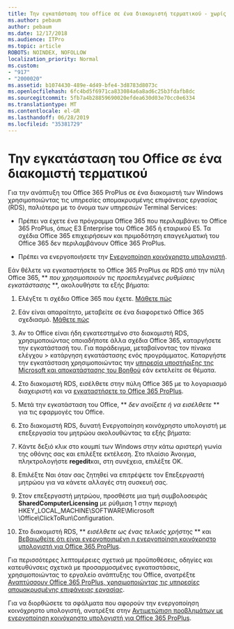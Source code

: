 ```yaml
---
title: Την εγκατάσταση του office σε ένα διακομιστή τερματικού - χωρίς άδεια χρήσης
ms.author: pebaum
author: pebaum
ms.date: 12/17/2018
ms.audience: ITPro
ms.topic: article
ROBOTS: NOINDEX, NOFOLLOW
localization_priority: Normal
ms.custom:
- "917"
- "2000020"
ms.assetid: b1074430-489e-4d49-bfe4-3d8783d8073c
ms.openlocfilehash: 6fc4bd5f6971ca833084a6a8ad6c25b3fdafb8dc
ms.sourcegitcommit: 5fb7a4b28859690020efdea630d03e70cc0e6334
ms.translationtype: MT
ms.contentlocale: el-GR
ms.lasthandoff: 06/28/2019
ms.locfileid: "35381729"
---
```

# <a name="installing-office-on-a-terminal-server"></a>Την εγκατάσταση του Office σε ένα διακομιστή τερματικού

Για την ανάπτυξη του Office 365 ProPlus σε ένα διακομιστή των Windows χρησιμοποιώντας τις υπηρεσίες απομακρυσμένης επιφάνειας εργασίας (RDS), παλιότερα με το όνομα των υπηρεσιών Terminal Services:
  
- Πρέπει να έχετε ένα πρόγραμμα Office 365 που περιλαμβάνει το Office 365 ProPlus, όπως E3 Enterprise του Office 365 ή εταιρικού E5. Τα σχέδια Office 365 επιχειρήσεων και πριμοδότηση επαγγελματική του Office 365 δεν περιλαμβάνουν Office 365 ProPlus.

- Πρέπει να ενεργοποιήσετε την [Ενεργοποίηση κοινόχρηστο υπολογιστή](https://docs.microsoft.com/DeployOffice/overview-of-shared-computer-activation-for-office-365-proplus).

Εάν θέλετε να εγκαταστήσετε το Office 365 ProPlus σε RDS από την πύλη Office 365, ** *που χρησιμοποιούν τις προεπιλεγμένες ρυθμίσεις εγκατάστασης* **, ακολουθήστε τα εξής βήματα:
  
1. Ελέγξτε τι σχέδιο Office 365 που έχετε. [Μάθετε πώς](https://docs.microsoft.com/office365/admin/admin-overview/what-subscription-do-i-have)

2. Εάν είναι απαραίτητο, μεταβείτε σε ένα διαφορετικό Office 365 σχεδιασμό. [Μάθετε πώς](https://docs.microsoft.com/office365/admin/subscriptions-and-billing/switch-to-a-different-plan)

3. Αν το Office είναι ήδη εγκατεστημένο στο διακομιστή RDS, χρησιμοποιώντας οποιαδήποτε άλλα σχέδια Office 365, καταργήσετε την εγκατάστασή του. Για παράδειγμα, μεταβαίνοντας τον πίνακα ελέγχου \> κατάργηση εγκατάστασης ενός προγράμματος. Καταργήστε την εγκατάσταση χρησιμοποιώντας την [υπηρεσία υποστήριξης της Microsoft και αποκατάστασης του Βοηθού](https://aka.ms/SARA-OfficeUninstall-Alchemy) εάν εκτελείτε σε θέματα.

4. Στο διακομιστή RDS, εισέλθετε στην πύλη Office 365 με το λογαριασμό διαχειριστή και να [εγκαταστήσετε το Office 365 ProPlus](https://portal.office.com/OLS/MySoftware.aspx).

5. Μετά την εγκατάσταση του Office, ** *δεν ανοίξετε ή να εισέλθετε* ** για τις εφαρμογές του Office.

6. Στο διακομιστή RDS, δυνατή Ενεργοποίηση κοινόχρηστο υπολογιστή με επεξεργασία του μητρώου ακολουθώντας τα εξής βήματα:

1. Κάντε δεξιό κλικ στο κουμπί των Windows στην κάτω αριστερή γωνία της οθόνης σας και επιλέξτε εκτέλεση. Στο πλαίσιο Άνοιγμα, πληκτρολογήστε **regedit**και, στη συνέχεια, επιλέξτε OK.

2. Επιλέξτε Ναι όταν σας ζητηθεί να επιτρέψετε τον Επεξεργαστή μητρώου για να κάνετε αλλαγές στη συσκευή σας.

3. Στον επεξεργαστή μητρώου, προσθέστε μια τιμή συμβολοσειράς **SharedComputerLicensing** με ρύθμιση 1 στην περιοχή HKEY_LOCAL_MACHINE\SOFTWARE\Microsoft \Office\ClickToRun\Configuration.

7. Στο διακομιστή RDS, ** *εισέλθετε ως ένας τελικός χρήστης* ** και [Βεβαιωθείτε ότι είναι ενεργοποιημένη η ενεργοποίηση κοινόχρηστο υπολογιστή για Office 365 ProPlus](https://docs.microsoft.com/DeployOffice/troubleshoot-issues-with-shared-computer-activation-for-office-365-proplus#verify-that-activation-for-office-365-proplus-succeeded).

Για περισσότερες λεπτομέρειες σχετικά με προϋποθέσεις, οδηγίες και κατευθύνσεις σχετικά με προσαρμοσμένες εγκαταστάσεις, χρησιμοποιώντας το εργαλείο ανάπτυξης του Office, ανατρέξτε [Αναπτύσσουν Office 365 ProPlus, χρησιμοποιώντας τις υπηρεσίες απομακρυσμένης επιφάνειας εργασίας](https://docs.microsoft.com/DeployOffice/deploy-office-365-proplus-by-using-remote-desktop-services).
  
Για να διορθώσετε τα σφάλματα που αφορούν την ενεργοποίηση κοινόχρηστο υπολογιστή, ανατρέξτε στην [Αντιμετώπιση προβλημάτων με ενεργοποίηση κοινόχρηστο υπολογιστή για Office 365 ProPlus](https://docs.microsoft.com/DeployOffice/troubleshoot-issues-with-shared-computer-activation-for-office-365-proplus).
  